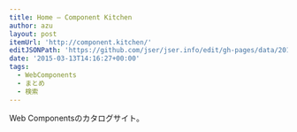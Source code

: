 ```yaml
---
title: Home – Component Kitchen
author: azu
layout: post
itemUrl: 'http://component.kitchen/'
editJSONPath: 'https://github.com/jser/jser.info/edit/gh-pages/data/2015/03/index.json'
date: '2015-03-13T14:16:27+00:00'
tags:
  - WebComponents
  - まとめ
  - 検索
---
```

Web Componentsのカタログサイト。

